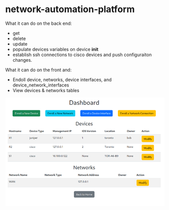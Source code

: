 # network-automation-platform


What it can do on the back end:

- get
- delete
- update
- populate devices variables on device __init__
- establish ssh connections to cisco devices and push configuraiton changes.

What it can do on the front and:
- Endoll device, networks, device interfaces, and device_network_interfaces
- View devices & networks tables

![Screenshot of the dashboard](static/screenshot.png)